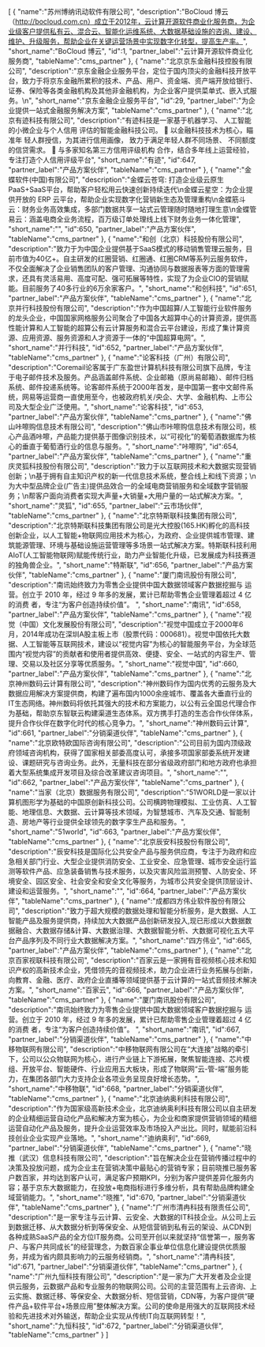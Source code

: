 [
	{
		"name":"苏州博纳讯动软件有限公司",
		"description":"BoCloud 博云（http://bocloud.com.cn）成立于2012年，云计算开源软件商业化服务商，为企业级客户提供私有云、混合云、智能化运维系统、大数据基础设施的咨询、建设、维护、升级服务，帮助企业在关键运营场景中实现数字化转型，提高生产率。",
		"short_name":"BoCloud 博云",
		"id":1,
		"partner_label":"云计算开源软件商业化服务商",
		"tableName":"cms_partner"
	},
	{
		"name":"北京京东金融科技控股有限公司",
		"description":"京东金融企业服务平台，定位于国内顶尖的金融科技开放平台，致力于将京东金融所累积的技术、产品、用户、资金端、资产端开放给银行、证券、保险等各类金融机构及其他非金融机构，为企业客户提供菜单式、嵌入式服务。\n",
		"short_name":"京东金融企业服务平台",
		"id":29,
		"partner_label":"为企业提供一站式金融服务解决方案",
		"tableName":"cms_partner"
	},
	{
		"name":"北京有迹科技有限公司",
		"description":"有迹科技是一家基于机器学习、 人工智能的小微企业与个人信用 评估的智能金融科技公司。  以金融科技技术为核心，瞄准年 轻人群授信，为其进行信用画像， 致力于满足年轻人群不同场景、 不同额度的信贷需求。  与多家知名第三方信用评级机构 合作，结合多年线上运营经验， 专注打造个人信用评级平台",
		"short_name":"有迹",
		"id":647,
		"partner_label":"产品方案伙伴",
		"tableName":"cms_partner"
	},
	{
		"name":"金蝶软件(中国)有限公司",
		"description":"金蝶云苍穹: 打造企业级云原生PaaS+SaaS平台，帮助客户轻松用云快速创新持续迭代\n金蝶云星空：为企业提供开放的 ERP 云平台，帮助企业实现数字化营销新生态及管理重构\n金蝶筋斗云：财务业务高效集成，多部门数据共享一站式云管理随时随地打理生意\n金蝶管易云：涵盖电商全业务流程，百万级订单处理线上线下财务业务一体化管理",
		"short_name":"",
		"id":650,
		"partner_label":"产品方案伙伴",
		"tableName":"cms_partner"
	},
	{
		"name":"和创（北京）科技股份有限公司",
		"description":"致力于为中国企业提供基于SaaS模式的移动销售管理云服务，目前市值为40亿+。自主研发的红圈营销、红圈通、红圈CRM等系列云服务软件，不仅全面解决了企业销售团队的客户管理、沟通协同与数据报表等方面的管理需求，还具有灵活易用、高度可配、强可拓展等特性，实现了为企业CIO的营销赋能。目前服务了40多行业的6万余家客户。",
		"short_name":"和创科技",
		"id":651,
		"partner_label":"产品方案伙伴",
		"tableName":"cms_partner"
	},
	{
		"name":"北京并行科技股份有限公司",
		"description":"作为中国超算/人工智能行业软件服务的龙头企业，中国国家网格服务公司聚合了中国各大超算中心的计算资源，提供高性能计算和人工智能的超算公有云计算服务和混合云平台建设，形成了集计算资源、应用资源、服务资源和人才资源于一体的“中国超算电网”。",
		"short_name":"并行科技",
		"id":652,
		"partner_label":"产品方案伙伴",
		"tableName":"cms_partner"
	},
	{
		"name":"论客科技（广州）有限公司",
		"description":"Coremail论客属于广东盈世计算机科技有限公司旗下品牌，专注于电子邮件技术及服务。产品涵盖邮件系统、企业邮箱（原尚易邮箱）、邮件归档系统、邮件投递系统等。论客邮件系统于2000年首发，是中国第一套中文邮件系统，网易等运营商一直使用至今，也被政府机关/央企、大学、金融机构、上市公司及大型企业广泛使用。",
		"short_name":"论客科技",
		"id":653,
		"partner_label":"产品方案伙伴",
		"tableName":"cms_partner"
	},
	{
		"name":"佛山咔嚓购信息技术有限公司",
		"description":"佛山市咔嚓购信息技术有限公司，核心产品酒咔嚓，产品能力提供基于图像识别技术，以“可视化”的葡萄酒数据库为核心的垂直于葡萄酒行业的信息与服务。",
		"short_name":"咔嚓购",
		"id":654,
		"partner_label":"产品方案伙伴",
		"tableName":"cms_partner"
	},
	{
		"name":"重庆灵狐科技股份有限公司",
		"description":"致力于以互联网技术和大数据实现营销创新；\n基于拥有自主知识产权的新一代信息技术系统，整合线上和线下资源；\n为大中型品牌企业(广告主)提供品效合一的全域电商营销服务和全域数字营销服务；\n帮客户面向消费者实现大声量+大销量+大用户量的一站式解决方案。",
		"short_name":"灵狐",
		"id":655,
		"partner_label":"云市场伙伴",
		"tableName":"cms_partner"
	},
	{
		"name":"北京特斯联科技集团有限公司",
		"description":"北京特斯联科技集团有限公司是光大控股(165.HK)孵化的高科技创新企业，以人工智能+物联网应用技术为核心，为政府、企业提供城市管理、建筑能源管理、环境与基础设施运营管理等多场景一站式解决方案。特斯联科技利用 AIoT(人工智能物联网)赋能传统行业，助力产业智能化升级，已发展成为科技赛道的独角兽企业。",
		"short_name":"特斯联",
		"id":656,
		"partner_label":"产品方案伙伴",
		"tableName":"cms_partner"
	},
	{
		"name":"厦门南讯股份有限公司",
		"description":"南讯始终致力为零售企业提供中国大数据领域客户数据挖掘与 运营。创立于 2010 年，经过 9 年多的发展，累计已帮助零售企业管理着超过 4 亿的消费 者，专注“为客户创造持续价值”。   ",
		"short_name":"南讯",
		"id":658,
		"partner_label":"产品方案伙伴",
		"tableName":"cms_partner"
	},
	{
		"name":"视觉（中国）文化发展股份有限公司",
		"description":"视觉中国成立于2000年6月，2014年成功在深圳A股主板上市（股票代码：000681）。视觉中国依托大数据、人工智能等互联网技术，建设以“视觉内容”为核心的智能服务平台，为全球范围内“视觉内容”的贡献者和使用者提供高效、便捷、安全、一站式的内容生产、管理、交易以及社区分享等优质服务。",
		"short_name":"视觉中国",
		"id":660,
		"partner_label":"产品方案伙伴",
		"tableName":"cms_partner"
	},
	{
		"name":"北京神州数码云计算有限公司",
		"description":"神州数码作为国内优秀的云服务及大数据应用解决方案提供商，构建了遍布国内1000余座城市、覆盖各大垂直行业的IT生态网络。神州数码将依托其强大的技术和方案能力，以公有云全国总代理合作为基础，帮助京东智联云构建渠道生态体系。双方携手打造的生态合作伙伴体系，提升合作伙伴在数字化时代的核心竞争力。",
		"short_name":"神州数码云计算",
		"id":661,
		"partner_label":"分销渠道伙伴",
		"tableName":"cms_partner"
	},
	{
		"name":"北京欧特欧国际咨询有限公司",
		"description":"公司目前为国内顶级政府领域咨询机构，获得了国家相关部委高度认可，承接多项国家部委系统开发建设、课题研究与咨询业务。此外，无量科技在部分省级政府部门和地方政府也承担着大型系统集成开发项目及综合改革建议咨询项目。",
		"short_name":"",
		"id":662,
		"partner_label":"产品方案伙伴",
		"tableName":"cms_partner"
	},
	{
		"name":"当家（北京）数据服务有限公司",
		"description":"51WORLD是一家以计算机图形学为基础的中国原创新科技公司。公司横跨物理模拟、工业仿真、人工智能、地理信息、大数据、云计算等技术领域，为智慧城市、汽车及交通、智能制造、房地产等行业提供全球领先的数字孪生产品和服务。",
		"short_name":"51world",
		"id":663,
		"partner_label":"产品方案伙伴",
		"tableName":"cms_partner"
	},
	{
		"name":"北京辰安科技股份有限公司",
		"description":"辰安科技是国际化公共安全产品与服务供应商，专注于为政府和应急相关部门行业、大型企业提供消防安全、工业安全、应急管理、城市安全运行监测等软件产品、应急装备销售与技术服务，以及灾害风险监测预警、人防安全、环境安全、园区安全、社会安全和安全文化等服务，为城市公共安全提供顶层设计、建设和运营服务。",
		"short_name":"",
		"id":664,
		"partner_label":"产品方案伙伴",
		"tableName":"cms_partner"
	},
	{
		"name":"成都四方伟业软件股份有限公司",
		"description":"致力于超大规模的数据处理和智能分析服务，是大数据、人工智能产品及服务提供商，持续加大大数据产品创新研发投入,现已形成以大数据数据融合、大数据存储&计算、大数据治理、大数据智能分析、大数据可视化五大平台产品序列及不同行业大数据解决方案。",
		"short_name":"四方伟业",
		"id":665,
		"partner_label":"产品方案伙伴",
		"tableName":"cms_partner"
	},
	{
		"name":"北京百家视联科技有限公司",
		"description":"百家云是一家拥有音视频核心技术和知识产权的高新技术企业，凭借领先的音视频技术，助力企业进行业务拓展与创新， 向教育、金融、医疗、政府企业直播等领域提供基于云计算的一站式音频技术解决方案。",
		"short_name":"百家云",
		"id":666,
		"partner_label":"产品方案伙伴",
		"tableName":"cms_partner"
	},
	{
		"name":"厦门南讯股份有限公司",
		"description":"南讯始终致力为零售企业提供中国大数据领域客户数据挖掘与 运营。创立于 2010 年，经过 9 年多的发展，累计已帮助零售企业管理着超过 4 亿的消费 者，专注“为客户创造持续价值”。   ",
		"short_name":"南讯",
		"id":667,
		"partner_label":"分销渠道伙伴",
		"tableName":"cms_partner"
	},
	{
		"name":"中移物联网有限公司",
		"description":"中移物联网有限公司在“大连接”战略的牵引下，公司以公众物联网为核心，进行产业链上下游拓展，聚焦智能连接、芯片模组、开放平台、智能硬件、行业应用五大板块，形成了物联网“云-管-端”服务能力，在集团各部门大力支持企业各项业务呈现良好增长态势。",
		"short_name":"中移物联",
		"id":668,
		"partner_label":"分销渠道伙伴",
		"tableName":"cms_partner"
	},
	{
		"name":"北京迪纳奥利科技有限公司",
		"description":"作为国家级高新技术企业，北京迪纳奥利科技有限公司以自主研发的企业精细运营自动化产品和解决方案为核心，为企业和商家提供营销领域的精细运营自动化产品及服务，提升企业运营效率及市场投入产出比。同时，赋能前沿科技创业企业实现产业落地。",
		"short_name":"迪纳奥利",
		"id":669,
		"partner_label":"分销渠道伙伴",
		"tableName":"cms_partner"
	},
	{
		"name":"晓推（武汉）信息科技有限公司",
		"description":"旨在解决企业在营销传播过程中的决策及投放问题，成为企业主在营销决策中最贴心的营销专家；目前晓推已服务客户数百家，并均达到客户认可，满足客户预期KPI，分别为客户提供差异化服务内容；基于京东大数据能力，在投放+电商指标进行多维分析，具有帮助品牌构建全域营销能力。",
		"short_name":"晓推",
		"id":670,
		"partner_label":"分销渠道伙伴",
		"tableName":"cms_partner"
	},
	{
		"name":"广州市清冉科技有限责任公司",
		"description":"是一家专注与云计算、云安全、大数据的IT科技企业。从公司上云到数据迁移、从大数据分析到等保安全、从短信营销到私有云的架设、从CDN到各种成熟SaaS产品的全方位IT服务商。公司至开创以来就坚持“信誉第一，服务客户、与客户共同成长”的经营理念，为数百家企事业单位信息化建设提供优质服务，并成为省内颇具影响力的云服务经销商。",
		"short_name":"清冉科技",
		"id":671,
		"partner_label":"分销渠道伙伴",
		"tableName":"cms_partner"
	},
	{
		"name":"广州九恒科技有限公司",
		"description":"是一家为广大开发者及企业提供云服务，云数据产品和专业服务的物联网公司。公司的主营范围有上云咨询、上云实施、数据迁移、等保安全、大数据分析、短信营销，CDN等，为客户提供“硬件产品+软件平台+场景应用”整体解决方案。公司的使命是用强大的互联网技术经验和先进技术对外输送，帮助企业实现从传统IT向互联网转型！",
		"short_name":"九恒科技",
		"id":672,
		"partner_label":"分销渠道伙伴",
		"tableName":"cms_partner"
	}
]